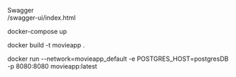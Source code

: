 Swagger <br/>
/swagger-ui/index.html

docker-compose up 

docker build -t movieapp .

docker run --network=movieapp_default -e POSTGRES_HOST=postgresDB -p 8080:8080 movieapp:latest
